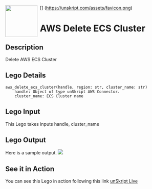 [<img align="left" src="https://unskript.com/assets/favicon.png" width="100" height="100" style="padding-right: 5px">]
(https://unskript.com/assets/favicon.png)
<h1>AWS Delete ECS Cluster</h1>

## Description
Delete AWS ECS Cluster

## Lego Details
	aws_delete_ecs_cluster(handle, region: str, cluster_name: str)
		handle: Object of type unSkript AWS Connector.
		cluster_name: ECS Cluster name

## Lego Input
This Lego takes inputs handle, cluster_name

## Lego Output
Here is a sample output.
<img src="./1.png">

## See it in Action

You can see this Lego in action following this link [unSkript Live](https://us.app.unskript.io)